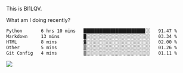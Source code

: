 This is BI1LQV.

What am I doing recently?

<!--START_SECTION:waka-->

```txt
Python       6 hrs 10 mins   ███████████████████████░░   91.47 %
Markdown     13 mins         █░░░░░░░░░░░░░░░░░░░░░░░░   03.34 %
HTML         8 mins          ▓░░░░░░░░░░░░░░░░░░░░░░░░   02.00 %
Other        5 mins          ▒░░░░░░░░░░░░░░░░░░░░░░░░   01.26 %
Git Config   4 mins          ▒░░░░░░░░░░░░░░░░░░░░░░░░   01.11 %
```

<!--END_SECTION:waka-->

<img src="https://github-readme-stats.vercel.app/api?username=bi1lqv&show_icons=true&count_private=true">
